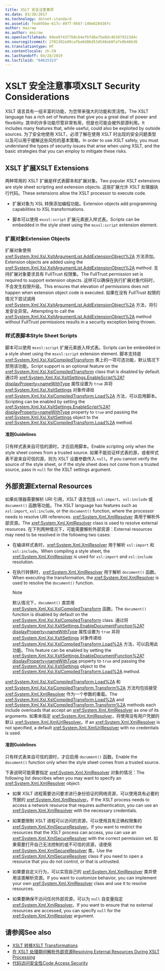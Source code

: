 ```yaml
---
title: XSLT 安全注意事项
ms.date: 03/30/2017
ms.technology: dotnet-standard
ms.assetid: fea695be-617c-4977-9567-140e820436fc
author: mairaw
ms.author: mairaw
ms.openlocfilehash: 69ee0743f7b0c64efbfd8a75e8dc463d79323d4c
ms.sourcegitcommit: 2701302a99cafbe0d86d53d540eb0fa7e9b46b36
ms.translationtype: HT
ms.contentlocale: zh-CN
ms.lasthandoff: 04/28/2019
ms.locfileid: "64615323"
---
```

# <a name="xslt-security-considerations"></a><span data-ttu-id="93a95-102">XSLT 安全注意事项</span><span class="sxs-lookup"><span data-stu-id="93a95-102">XSLT Security Considerations</span></span>
<span data-ttu-id="93a95-103">XSLT 语言具有一组丰富的功能，为您带来强大的功能和灵活性。</span><span class="sxs-lookup"><span data-stu-id="93a95-103">The XSLT language has a rich set of features that give you a great deal of power and flexibility.</span></span> <span data-ttu-id="93a95-104">其中的许多功能尽管非常有用，但是也可能会被外部源利用。</span><span class="sxs-lookup"><span data-stu-id="93a95-104">It includes many features that, while useful, could also be exploited by outside sources.</span></span> <span data-ttu-id="93a95-105">为了安全地使用 XSLT，必须了解在使用 XSLT 时出现的安全问题类型以及可以用于缓解这些风险的基本策略。</span><span class="sxs-lookup"><span data-stu-id="93a95-105">In order to use XSLT safely, you must understand the types of security issues that arise when using XSLT, and the basic strategies that you can employ to mitigate these risks.</span></span>  
  
## <a name="xslt-extensions"></a><span data-ttu-id="93a95-106">XSLT 扩展</span><span class="sxs-lookup"><span data-stu-id="93a95-106">XSLT Extensions</span></span>  
 <span data-ttu-id="93a95-107">两种常用的 XSLT 扩展是样式表脚本和扩展对象。</span><span class="sxs-lookup"><span data-stu-id="93a95-107">Two popular XSLT extensions are style sheet scripting and extension objects.</span></span> <span data-ttu-id="93a95-108">这些扩展允许 XSLT 处理器执行代码。</span><span class="sxs-lookup"><span data-stu-id="93a95-108">These extensions allow the XSLT processor to execute code.</span></span>  
  
- <span data-ttu-id="93a95-109">扩展对象为 XSL 转换添加编程功能。</span><span class="sxs-lookup"><span data-stu-id="93a95-109">Extension objects add programming capabilities to XSL transformations.</span></span>  
  
- <span data-ttu-id="93a95-110">脚本可以使用 `msxsl:script` 扩展元素嵌入样式表。</span><span class="sxs-lookup"><span data-stu-id="93a95-110">Scripts can be embedded in the style sheet using the `msxsl:script` extension element.</span></span>  
  
### <a name="extension-objects"></a><span data-ttu-id="93a95-111">扩展对象</span><span class="sxs-lookup"><span data-stu-id="93a95-111">Extension Objects</span></span>  
 <span data-ttu-id="93a95-112">扩展对象使用 <xref:System.Xml.Xsl.XsltArgumentList.AddExtensionObject%2A> 方法添加。</span><span class="sxs-lookup"><span data-stu-id="93a95-112">Extension objects are added using the <xref:System.Xml.Xsl.XsltArgumentList.AddExtensionObject%2A> method.</span></span> <span data-ttu-id="93a95-113">支持扩展对象要求具有 FullTrust 权限集。</span><span class="sxs-lookup"><span data-stu-id="93a95-113">The FullTrust permission set is required to support extension objects.</span></span> <span data-ttu-id="93a95-114">这样可以确保在执行扩展对象代码时，不会发生权限升级。</span><span class="sxs-lookup"><span data-stu-id="93a95-114">This ensures that elevation of permissions does not happen when extension object code is executed.</span></span> <span data-ttu-id="93a95-115">如果在没有 FullTrust 权限的情况下尝试调用 <xref:System.Xml.Xsl.XsltArgumentList.AddExtensionObject%2A> 方法，将引发安全异常。</span><span class="sxs-lookup"><span data-stu-id="93a95-115">Attempting to call the <xref:System.Xml.Xsl.XsltArgumentList.AddExtensionObject%2A> method without FullTrust permissions results in a security exception being thrown.</span></span>  
  
### <a name="style-sheet-scripts"></a><span data-ttu-id="93a95-116">样式表脚本</span><span class="sxs-lookup"><span data-stu-id="93a95-116">Style Sheet Scripts</span></span>  
 <span data-ttu-id="93a95-117">脚本可以使用 `msxsl:script` 扩展元素嵌入样式表。</span><span class="sxs-lookup"><span data-stu-id="93a95-117">Scripts can be embedded in a style sheet using the `msxsl:script` extension element.</span></span> <span data-ttu-id="93a95-118">脚本支持是 <xref:System.Xml.Xsl.XslCompiledTransform> 类上的一项可选功能，默认情况下禁用该功能。</span><span class="sxs-lookup"><span data-stu-id="93a95-118">Script support is an optional feature on the <xref:System.Xml.Xsl.XslCompiledTransform> class that is disabled by default.</span></span> <span data-ttu-id="93a95-119">通过将 <xref:System.Xml.Xsl.XsltSettings.EnableScript%2A?displayProperty=nameWithType> 属性设置为 `true` 并将 <xref:System.Xml.Xsl.XsltSettings> 对象传递给 <xref:System.Xml.Xsl.XslCompiledTransform.Load%2A> 方法，可以启用脚本。</span><span class="sxs-lookup"><span data-stu-id="93a95-119">Scripting can be enabled by setting the <xref:System.Xml.Xsl.XsltSettings.EnableScript%2A?displayProperty=nameWithType> property to `true` and passing the <xref:System.Xml.Xsl.XsltSettings> object to the <xref:System.Xml.Xsl.XslCompiledTransform.Load%2A> method.</span></span>  
  
#### <a name="guidelines"></a><span data-ttu-id="93a95-120">准则</span><span class="sxs-lookup"><span data-stu-id="93a95-120">Guidelines</span></span>  
 <span data-ttu-id="93a95-121">只有样式表来自可信的源时，才应启用脚本。</span><span class="sxs-lookup"><span data-stu-id="93a95-121">Enable scripting only when the style sheet comes from a trusted source.</span></span> <span data-ttu-id="93a95-122">如果不能验证样式表的源，或者样式表不是来自可信的源，则为 XSLT 设置参数传入 `null`。</span><span class="sxs-lookup"><span data-stu-id="93a95-122">If you cannot verify the source of the style sheet, or if the style sheet does not come from a trusted source, pass in `null` for the XSLT settings argument.</span></span>  
  
## <a name="external-resources"></a><span data-ttu-id="93a95-123">外部资源</span><span class="sxs-lookup"><span data-stu-id="93a95-123">External Resources</span></span>  
 <span data-ttu-id="93a95-124">如果处理器需要解析 URI 引用，XSLT 语言包括 `xsl:import`、`xsl:include` 或 `document()` 函数等功能。</span><span class="sxs-lookup"><span data-stu-id="93a95-124">The XSLT language has features such as `xsl:import`, `xsl:include`, or the `document()` function, where the processor needs to resolve URI references.</span></span> <span data-ttu-id="93a95-125"><xref:System.Xml.XmlResolver> 类用于解析外部资源。</span><span class="sxs-lookup"><span data-stu-id="93a95-125">The <xref:System.Xml.XmlResolver> class is used to resolve external resources.</span></span> <span data-ttu-id="93a95-126">在下列两种情况下，可能需要解析外部资源：</span><span class="sxs-lookup"><span data-stu-id="93a95-126">External resources may need to be resolved in the following two cases:</span></span>  
  
- <span data-ttu-id="93a95-127">在编译样式表时，<xref:System.Xml.XmlResolver> 用于解析 `xsl:import` 和 `xsl:include`。</span><span class="sxs-lookup"><span data-stu-id="93a95-127">When compiling a style sheet, the <xref:System.Xml.XmlResolver> is used for `xsl:import` and `xsl:include` resolution.</span></span>  
  
- <span data-ttu-id="93a95-128">在执行转换时，<xref:System.Xml.XmlResolver> 用于解析 `document()` 函数。</span><span class="sxs-lookup"><span data-stu-id="93a95-128">When executing the transformation, the <xref:System.Xml.XmlResolver> is used to resolve the `document()` function.</span></span>  
  
    > [!NOTE]
    >  <span data-ttu-id="93a95-129">默认情况下，`document()` 类禁用 <xref:System.Xml.Xsl.XslCompiledTransform> 函数。</span><span class="sxs-lookup"><span data-stu-id="93a95-129">The `document()` function is disabled by default on the <xref:System.Xml.Xsl.XslCompiledTransform> class.</span></span> <span data-ttu-id="93a95-130">通过将 <xref:System.Xml.Xsl.XsltSettings.EnableDocumentFunction%2A?displayProperty=nameWithType> 属性设置为 `true` 并将 <xref:System.Xml.Xsl.XsltSettings> 对象传递给 <xref:System.Xml.Xsl.XslCompiledTransform.Load%2A> 方法，可以启用此功能。</span><span class="sxs-lookup"><span data-stu-id="93a95-130">This feature can be enabled by setting the <xref:System.Xml.Xsl.XsltSettings.EnableDocumentFunction%2A?displayProperty=nameWithType> property to `true` and passing the <xref:System.Xml.Xsl.XsltSettings> object to the <xref:System.Xml.Xsl.XslCompiledTransform.Load%2A> method.</span></span>  
  
 <span data-ttu-id="93a95-131"><xref:System.Xml.Xsl.XslCompiledTransform.Load%2A> 和 <xref:System.Xml.Xsl.XslCompiledTransform.Transform%2A> 方法均包括接受 <xref:System.Xml.XmlResolver> 作为一个参数的重载。</span><span class="sxs-lookup"><span data-stu-id="93a95-131">The <xref:System.Xml.Xsl.XslCompiledTransform.Load%2A> and <xref:System.Xml.Xsl.XslCompiledTransform.Transform%2A> methods each include overloads that accept an <xref:System.Xml.XmlResolver> as one of its arguments.</span></span> <span data-ttu-id="93a95-132">如果未指定 <xref:System.Xml.XmlResolver>，将使用没有用户凭据的默认 <xref:System.Xml.XmlUrlResolver>。</span><span class="sxs-lookup"><span data-stu-id="93a95-132">If an <xref:System.Xml.XmlResolver> is not specified, a default <xref:System.Xml.XmlUrlResolver> with no credentials is used.</span></span>  
  
#### <a name="guidelines"></a><span data-ttu-id="93a95-133">准则</span><span class="sxs-lookup"><span data-stu-id="93a95-133">Guidelines</span></span>  
 <span data-ttu-id="93a95-134">只有样式表来自可信的源时，才应启用 `document()` 函数。</span><span class="sxs-lookup"><span data-stu-id="93a95-134">Enable the `document()` function only when the style sheet comes from a trusted source.</span></span>  
  
 <span data-ttu-id="93a95-135">下表说明可能需要指定 <xref:System.Xml.XmlResolver> 对象的情况：</span><span class="sxs-lookup"><span data-stu-id="93a95-135">The following list describes when you may want to specify an <xref:System.Xml.XmlResolver> object:</span></span>  
  
- <span data-ttu-id="93a95-136">如果 XSLT 进程需要访问要求进行身份验证的网络资源，可以使用具有必要的凭据的 <xref:System.Xml.XmlResolver>。</span><span class="sxs-lookup"><span data-stu-id="93a95-136">If the XSLT process needs to access a network resource that requires authentication, you can use an <xref:System.Xml.XmlResolver> with the necessary credentials.</span></span>  
  
- <span data-ttu-id="93a95-137">如果要限制 XSLT 进程可以访问的资源，可以使用具有正确权限集的 <xref:System.Xml.XmlSecureResolver>。</span><span class="sxs-lookup"><span data-stu-id="93a95-137">If you want to restrict the resources that the XSLT process can access, you can use an <xref:System.Xml.XmlSecureResolver> with the correct permission set.</span></span> <span data-ttu-id="93a95-138">如果需要打开自己无法控制的或不可信的资源，请使用 <xref:System.Xml.XmlSecureResolver> 类。</span><span class="sxs-lookup"><span data-stu-id="93a95-138">Use the <xref:System.Xml.XmlSecureResolver> class if you need to open a resource that you do not control, or that is untrusted.</span></span>  
  
- <span data-ttu-id="93a95-139">如果要自定义行为，可以实现自己的 <xref:System.Xml.XmlResolver> 类并使用该类解析资源。</span><span class="sxs-lookup"><span data-stu-id="93a95-139">If you want to customize behavior, you can implement your own <xref:System.Xml.XmlResolver> class and use it to resolve resources.</span></span>  
  
- <span data-ttu-id="93a95-140">如果要确保不访问任何外部资源，可以为 `null` 自变量指定 <xref:System.Xml.XmlResolver>。</span><span class="sxs-lookup"><span data-stu-id="93a95-140">If you want to ensure that no external resources are accessed, you can specify `null` for the <xref:System.Xml.XmlResolver> argument.</span></span>  
  
## <a name="see-also"></a><span data-ttu-id="93a95-141">请参阅</span><span class="sxs-lookup"><span data-stu-id="93a95-141">See also</span></span>

- [<span data-ttu-id="93a95-142">XSLT 转换</span><span class="sxs-lookup"><span data-stu-id="93a95-142">XSLT Transformations</span></span>](../../../../docs/standard/data/xml/xslt-transformations.md)
- [<span data-ttu-id="93a95-143">在 XSLT 处理期间解析外部资源</span><span class="sxs-lookup"><span data-stu-id="93a95-143">Resolving External Resources During XSLT Processing</span></span>](../../../../docs/standard/data/xml/resolving-external-resources-during-xslt-processing.md)
- [<span data-ttu-id="93a95-144">代码访问安全性</span><span class="sxs-lookup"><span data-stu-id="93a95-144">Code Access Security</span></span>](../../../../docs/framework/misc/code-access-security.md)
